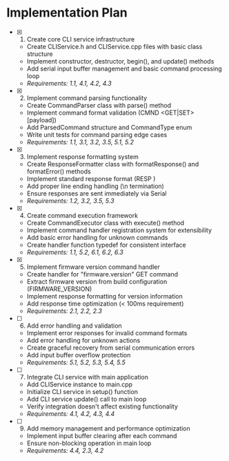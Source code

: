 # Implementation Plan

- [x] 1. Create core CLI service infrastructure

  - Create CLIService.h and CLIService.cpp files with basic class structure
  - Implement constructor, destructor, begin(), and update() methods
  - Add serial input buffer management and basic command processing loop
  - _Requirements: 1.1, 4.1, 4.2, 4.3_

- [x] 2. Implement command parsing functionality

  - Create CommandParser class with parse() method
  - Implement command format validation (CMND <GET|SET> <action> [payload])
  - Add ParsedCommand structure and CommandType enum
  - Write unit tests for command parsing edge cases
  - _Requirements: 1.1, 3.1, 3.2, 3.5, 5.1, 5.2_

- [x] 3. Implement response formatting system

  - Create ResponseFormatter class with formatResponse() and formatError() methods
  - Implement standard response format (RESP <action> <answer>)
  - Add proper line ending handling (\n termination)
  - Ensure responses are sent immediately via Serial
  - _Requirements: 1.2, 3.2, 3.5, 5.3_

- [x] 4. Create command execution framework

  - Create CommandExecutor class with execute() method
  - Implement command handler registration system for extensibility
  - Add basic error handling for unknown commands
  - Create handler function typedef for consistent interface
  - _Requirements: 1.1, 5.2, 6.1, 6.2, 6.3_

- [x] 5. Implement firmware version command handler

  - Create handler for "firmware.version" GET command
  - Extract firmware version from build configuration (FIRMWARE_VERSION)
  - Implement response formatting for version information
  - Add response time optimization (< 100ms requirement)
  - _Requirements: 2.1, 2.2, 2.3_

- [ ] 6. Add error handling and validation

  - Implement error responses for invalid command formats
  - Add error handling for unknown actions
  - Create graceful recovery from serial communication errors
  - Add input buffer overflow protection
  - _Requirements: 5.1, 5.2, 5.3, 5.4, 5.5_

- [ ] 7. Integrate CLI service with main application

  - Add CLIService instance to main.cpp
  - Initialize CLI service in setup() function
  - Add CLI service update() call to main loop
  - Verify integration doesn't affect existing functionality
  - _Requirements: 4.1, 4.2, 4.3, 4.4_

- [ ] 9. Add memory management and performance optimization

  - Implement input buffer clearing after each command
  - Ensure non-blocking operation in main loop
  - _Requirements: 4.4, 2.3, 4.2_

